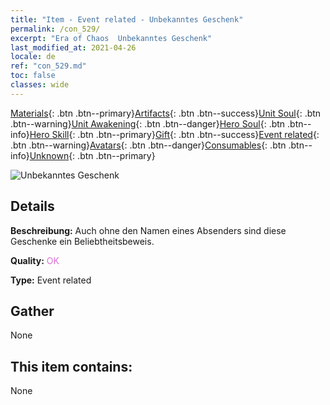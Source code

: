 ```yaml
---
title: "Item - Event related - Unbekanntes Geschenk"
permalink: /con_529/
excerpt: "Era of Chaos  Unbekanntes Geschenk"
last_modified_at: 2021-04-26
locale: de
ref: "con_529.md"
toc: false
classes: wide
---
```

 [Materials](/ItemsDE/){: .btn .btn--primary}[Artifacts](/ItemsDE/Artifacts/){: .btn .btn--success}[Unit Soul](/ItemsDE/UnitSoul/){: .btn .btn--warning}[Unit Awakening](/ItemsDE/UnitAwakening/){: .btn .btn--danger}[Hero Soul](/ItemsDE/HeroSoul/){: .btn .btn--info}[Hero Skill](/ItemsDE/HeroSkill/){: .btn .btn--primary}[Gift](/ItemsDE/Gift/){: .btn .btn--success}[Event related](/ItemsDE/Events/){: .btn .btn--warning}[Avatars](/ItemsDE/Avatars/){: .btn .btn--danger}[Consumables](/ItemsDE/Consumables/){: .btn .btn--info}[Unknown](/ItemsDE/Unknown/){: .btn .btn--primary}

 ![Unbekanntes Geschenk](/images/t/i_10015.png)

## Details
 **Beschreibung:** Auch ohne den Namen eines Absenders sind diese Geschenke ein Beliebtheitsbeweis.

 **Quality:** <span style="color: #DA70D6">OK</span>

 **Type:** Event related

## Gather

  None

## This item contains:

  None

